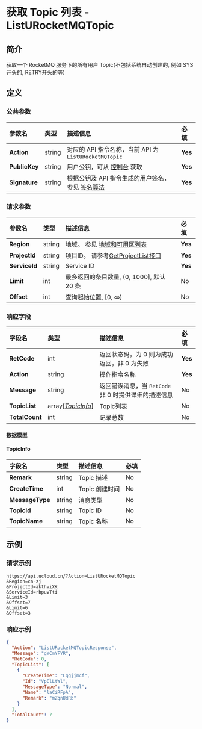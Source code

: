 # 获取 Topic 列表 - ListURocketMQTopic

## 简介

获取一个 RocketMQ 服务下的所有用户 Topic(不包括系统自动创建的, 例如 SYS开头的, RETRY开头的等)









## 定义

### 公共参数

| 参数名 | 类型 | 描述信息 | 必填 |
|:---|:---|:---|:---|
| **Action**     | string  | 对应的 API 指令名称，当前 API 为 `ListURocketMQTopic`                        | **Yes** |
| **PublicKey**  | string  | 用户公钥，可从 [控制台](https://console.ucloud.cn/uapi/apikey) 获取                                             | **Yes** |
| **Signature**  | string  | 根据公钥及 API 指令生成的用户签名，参见 [签名算法](api/summary/signature.md)  | **Yes** |

### 请求参数

| 参数名 | 类型 | 描述信息 | 必填 |
|:---|:---|:---|:---|
| **Region** | string | 地域。 参见 [地域和可用区列表](https://docs.ucloud.cn/api/summary/regionlist) |**Yes**|
| **ProjectId** | string | 项目ID。 请参考[GetProjectList接口](https://docs.ucloud.cn/api/summary/get_project_list) |**Yes**|
| **ServiceId** | string | Service ID |**Yes**|
| **Limit** | int | 最多返回的条目数量, (0, 1000], 默认 20 条 |No|
| **Offset** | int | 查询起始位置, [0, ∞) |No|

### 响应字段

| 字段名 | 类型 | 描述信息 | 必填 |
|:---|:---|:---|:---|
| **RetCode** | int | 返回状态码，为 0 则为成功返回，非 0 为失败 |**Yes**|
| **Action** | string | 操作指令名称 |**Yes**|
| **Message** | string | 返回错误消息，当 `RetCode` 非 0 时提供详细的描述信息 |No|
| **TopicList** | array[[*TopicInfo*](#TopicInfo)] | Topic列表 |No|
| **TotalCount** | int | 记录总数 |No|

#### 数据模型


#### TopicInfo

| 字段名 | 类型 | 描述信息 | 必填 |
|:---|:---|:---|:---|
| **Remark** | string | Topic 描述 |No|
| **CreateTime** | int | Topic 创建时间 |No|
| **MessageType** | string | 消息类型 |No|
| **TopicId** | string | Topic ID |No|
| **TopicName** | string | Topic 名称 |No|

## 示例

### 请求示例
    
```
https://api.ucloud.cn/?Action=ListURocketMQTopic
&Region=cn-zj
&ProjectId=akthviXK
&ServiceId=rbpuvTti
&Limit=3
&Offset=7
&Limit=6
&Offset=3
```

### 响应示例
    
```json
{
  "Action": "ListURocketMQTopicResponse",
  "Message": "gYCmYFYR",
  "RetCode": 0,
  "TopicList": [
    {
      "CreateTime": "Lqgjjmcf",
      "Id": "VpElLtWl",
      "MessageType": "Normal",
      "Name": "laCiRFpA",
      "Remark": "mZqnUdRb"
    }
  ],
  "TotalCount": 7
}
```





